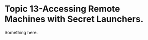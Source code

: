 [title]: # (Topic 13-Accessing Remote Machines with Secret Launchers.)
[tags]: # (XXX)
[priority]: # (822)
# Topic 13-Accessing Remote Machines with Secret Launchers.
Something here.
